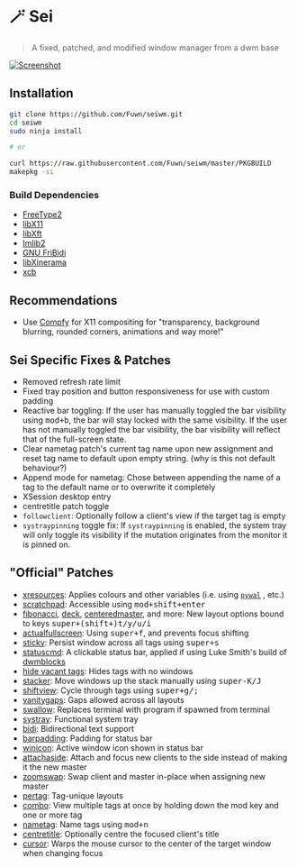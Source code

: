 # 🪄 Sei

> A fixed, patched, and modified window manager from a dwm base

[![Screenshot](https://i.imgur.com/GEDBZ6N.png)](https://i.imgur.com/GEDBZ6N.png)

## Installation

```bash
git clone https://github.com/Fuwn/seiwm.git
cd seiwm
sudo ninja install

# or

curl https://raw.githubusercontent.com/Fuwn/seiwm/master/PKGBUILD
makepkg -si
```

### Build Dependencies

- [FreeType2](https://freetype.org/)
- [libX11](https://x.org/releases/current/doc/libX11/libX11/libX11.html)
- [libXft](https://gitlab.freedesktop.org/xorg/lib/libxft)
- [Imlib2](https://docs.enlightenment.org/api/imlib2/html/index.html)
- [GNU FriBidi](https://github.com/fribidi/fribidi)
- [libXinerama](https://gitlab.freedesktop.org/xorg/lib/libxinerama)
- [xcb](https://xcb.freedesktop.org/)

## Recommendations

- Use [Compfy](https://github.com/allusive-dev/compfy) for X11 compositing for
  "transparency, background blurring, rounded corners, animations and way more!"

## Sei Specific Fixes & Patches

- Removed refresh rate limit
- Fixed tray position and button responsiveness for use with custom padding
- Reactive bar toggling: If the user has manually toggled the bar visibility
  using <kbd>mod+b</kbd>, the bar
  will stay locked with the same visibility. If the user has not manually
  toggled the bar visibility, the bar visibility will
  reflect that of the full-screen state.
- Clear nametag patch's current tag name upon new assignment and reset tag name
  to default upon empty string. (why is this not default behaviour?)
- Append mode for nametag: Chose between appending the name of a tag to the
  default name or to overwrite it completely
- XSession desktop entry
- centretitle patch toggle
- `followclient`: Optionally follow a client's view if the target tag is empty
- `systraypinning` toggle fix: If `systraypinning` is enabled, the system tray will
  only toggle its visibility if the mutation originates from the monitor it is
  pinned on.

## "Official" Patches

- [xresources](https://dwm.suckless.org/patches/xresources/): Applies colours
  and other variables (i.e. using [`pywal`](https://github.com/dylanaraps/pywal)
  , etc.)
- [scratchpad](https://dwm.suckless.org/patches/scratchpad/): Accessible using
  <kbd>mod+shift+enter</kbd>
- [fibonacci](https://dwm.suckless.org/patches/fibonacci/),
  [deck](https://dwm.suckless.org/patches/deck/),
  [centeredmaster](https://dwm.suckless.org/patches/centeredmaster/), and more:
  New layout options bound to keys <kbd>super+(shift+)t/y/u/i</kbd>
- [actualfullscreen](https://dwm.suckless.org/patches/actualfullscreen/): Using
  <kbd>super+f</kbd>, and prevents focus shifting
- [sticky](https://dwm.suckless.org/patches/sticky/): Persist window across all
  tags using <kbd>super+s</kbd>
- [statuscmd](https://dwm.suckless.org/patches/statuscmd/): A clickable status
  bar, applied if using Luke Smith's build of [dwmblocks](https://github.com/lukesmithxyz/dwmblocks)
- [hide vacant tags](https://dwm.suckless.org/patches/hide_vacant_tags/): Hides
  tags with no windows
- [stacker](https://dwm.suckless.org/patches/stacker/): Move windows up the
  stack manually using <kbd>super-K/J</kbd>
- [shiftview](https://dwm.suckless.org/patches/nextprev/): Cycle through tags
  using <kbd>super+g/;</kbd>
- [vanitygaps](https://dwm.suckless.org/patches/vanitygaps/): Gaps allowed
  across all layouts
- [swallow](https://dwm.suckless.org/patches/swallow/): Replaces terminal with
  program if spawned from terminal
- [systray](https://dwm.suckless.org/patches/systray/): Functional system tray
- [bidi](https://dwm.suckless.org/patches/bidi/): Bidirectional text support
- [barpadding](https://dwm.suckless.org/patches/barpadding/): Padding for status
  bar
- [winicon](https://dwm.suckless.org/patches/winicon/): Active window icon shown
  in status bar
- [attachaside](https://dwm.suckless.org/patches/attachaside/): Attach and focus
  new clients to the side instead of making it the new master
- [zoomswap](https://dwm.suckless.org/patches/zoomswap/): Swap client and master
  in-place when assigning new master
- [pertag](https://dwm.suckless.org/patches/pertag/): Tag-unique layouts
- [combo](https://dwm.suckless.org/patches/combo/): View multiple tags at once by
  holding down the mod key and one or more tag
- [nametag](https://dwm.suckless.org/patches/nametag/): Name tags using <kbd>mod+n</kbd>
- [centretitle](https://dwm.suckless.org/patches/centretitle/): Optionally
  centre the focused client's title
- [cursor](https://dwm.suckless.org/patches/cursorwarp/): Warps the mouse cursor
  to the center of the target window when changing focus

